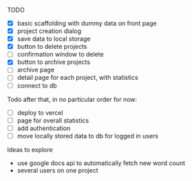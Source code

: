 TODO

- [x] basic scaffolding with dummy data on front page
- [x] project creation dialog
- [x] save data to local storage
- [x] button to delete projects
- [ ] confirmation window to delete
- [x] button to archive projects
- [ ] archive page
- [ ] detail page for each project, with statistics
- [ ] connect to db

Todo after that, in no particular order for now:

- [ ] deploy to vercel
- [ ] page for overall statistics 
- [ ] add authentication
- [ ] move locally stored data to db for logged in users

Ideas to explore

- use google docs api to automatically fetch new word count
- several users on one project
